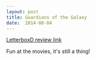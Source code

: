```yaml
---
layout: post
title: Guardians of the Galaxy 
date:  2014-08-04 
---
```

 
[LetterboxD review link](http://letterboxd.com/samarthbhaskar/film/guardians-of-the-galaxy/)

 Fun at the movies, it's still a thing!
